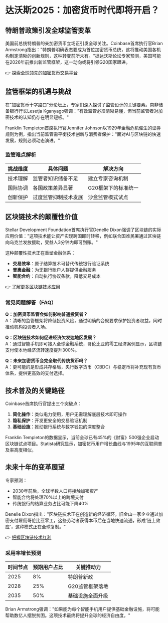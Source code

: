 # 达沃斯2025：加密货币时代即将开启？  

## 特朗普政策引发全球监管变革  

美国前总统特朗普的亲加密货币立场正引发全球关注。Coinbase首席执行官Brian Armstrong指出："特朗普明确表态要成为首位加密货币总统，这将推动美国各机构制定清晰的创新规则，这种转变前所未有。"据达沃斯论坛专家预测，美国可能在2026年前推出新监管框架，这一动向或将引领G20国家跟进。  

👉 [探索全球领先的加密货币交易平台](https://bit.ly/okx_welcome)  

## 监管框架的机遇与挑战  

在"加密货币十字路口"分论坛上，专家们深入探讨了监管设计的关键要素。南非储备银行行长Lesetja Kganyago强调："有效监管必须清晰易懂，但当前监管者对加密技术的认知仍存在明显短板。"  

Franklin Templeton首席执行官Jennifer Johnson以1929年金融危机催生的证券规则为例，指出当前监管需平衡技术创新与消费者保护："面对AI与区块链的快速发展，规则必须动态演进。"  

### 监管难点解析  

| 挑战维度       | 具体问题                     | 解决方向                 |  
|----------------|------------------------------|--------------------------|  
| 技术理解       | 监管者知识储备不足           | 建立专家咨询机制         |  
| 国际协调       | 各国政策差异显著             | G20框架下的标准统一      |  
| 创新保护       | 过度监管抑制技术发展         | 沙盒监管模式试点         |  

## 区块链技术的颠覆性价值  

Stellar Development Foundation首席执行官Denelle Dixon强调了区块链的实际应用价值："这项技术能让资产实现跨国即时转移，例如联合国难民署通过区块链向乌克兰发放援助，受益人3分钟内即可到账。"  

这种颠覆性技术正在重塑金融体系：  
- **交易效率**：原子结算技术可替代传统银行验证系统  
- **普惠金融**：为无银行账户人群提供金融服务  
- **智能合约**：自动执行协议条款，降低交易成本  

👉 [了解更多区块链技术应用](https://bit.ly/okx_welcome)  

### 常见问题解答（FAQ）  

**Q：加密货币监管会如何影响普通投资者？**  
A：清晰的监管框架将降低投资风险，通过明确的合规要求保护投资者权益，同时推动机构投资者入场。  

**Q：区块链技术如何促进经济欠发达地区发展？**  
A：通过智能手机即可接入全球金融系统，哥伦比亚的零工经济案例显示，区块链支付使本地经济流转速度提升300%。  

**Q：未来加密货币会完全取代传统货币吗？**  
A：更可能的是形成共存格局，央行数字货币（CBDC）与稳定币将补充现有货币体系，提供更高效的支付选择。  

## 技术普及的关键路径  

Coinbase首席执行官提出三个突破点：  
1. **简化操作**：类似电力使用，用户无需理解底层技术即可操作  
2. **隐私保护**：开发更安全的交易验证机制  
3. **基础设施**：推动银行系统与数字钱包的深度整合  

Franklin Templeton的数据显示，当前全球已有45%的《财富》500强企业启动区块链试点项目。Statista研究显示，加密货币用户增长曲线与1995年的互联网普及率高度相似。  

## 未来十年的变革展望  

专家预测：  
- 2030年前后，全球半数人口将接触加密资产  
- 智能合约将处理70%以上的跨境支付  
- 传统银行的结算业务占比可能下降40%  

Denelle Dixon指出："区块链技术正在创造新的经济循环。旧金山一家企业通过加密支付雇佣哥伦比亚零工，这些劳动者获得本币后在当地快速流通，形成'链上效应'，这种模式正在全球复制。"  

👉 [把握区块链技术红利](https://bit.ly/okx_welcome)  

### 采用率增长预测  

| 时间节点 | 预期用户占比 | 关键推动力               |  
|----------|--------------|--------------------------|  
| 2025     | 8%           | 特朗普新政               |  
| 2028     | 25%          | G20监管框架落地          |  
| 2035     | 50%          | 基础设施全面升级         |  

Brian Armstrong强调："如果能为每个智能手机用户提供基础金融设施，将可能帮助数亿人摆脱贫困。这项技术最终将提升全球的经济自由度。"  
